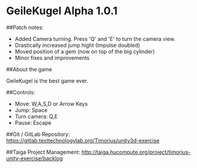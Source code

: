 # GeileKugel Alpha 1.0.1

##Patch notes:

* Added Camera turning. Press 'Q' and 'E' to turn the camera view.
* Drastically increased jump hight (Impulse doubled)
* Moved position of a gem (now on top of the big cylinder)
* Minor fixes and improvements

##About the game
 
GeileKugel is the best game ever.
 
 
##Controls:
 
- Move: W,A,S,D or Arrow Keys
- Jump: Space
- Turn camera: Q,E 
- Pause: Escape

##Git / GitLab Repository: https://gitlab.texttechnologylab.org/Timorius/unity3d-exercise

##Taiga Project Management: http://taiga.hucompute.org/project/timorius-unity-exercise/backlog

